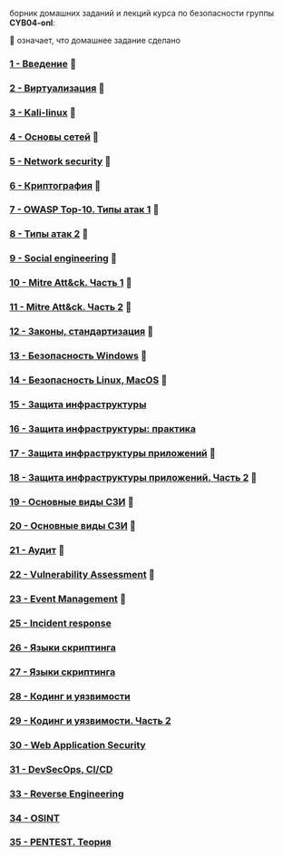 борник домашних заданий и лекций курса по безопасности группы **CYB04-onl**:

👾 означает, что домашнее задание сделано

### [1 - Введение](Less01/README.md) 👾
### [2 - Виртуализация](Less02/README.md) 👾
### [3 - Kali-linux](Less03/README.md) 👾
### [4 - Основы сетей](Less04/README.md) 👾
### [5 - Network security](Less05/README.md) 👾
### [6 - Криптография](Less06/README.md) 👾
### [7 - OWASP Top-10. Типы атак 1](Less07/README.md) 👾
### [8 - Типы атак 2](Less08/README.md) 👾
### [9 - Social engineering](Less09/README.md) 👾
### [10 - Mitre Att&ck. Часть 1](Less10/README.md) 👾
### [11 - Mitre Att&ck. Часть 2](Less11/README.md) 👾
### [12 - Законы, стандартизация](Less12/README.md) 👾
### [13 - Безопасность Windows](Less13/README.md) 👾
### [14 - Безопасность Linux, MacOS](Less14/README.md) 👾
### [15 - Защита инфраструктуры](Less15/README.md)
### [16 - Защита инфраструктуры: практика](Less16/README.md)
### [17 - Защита инфраструктуры приложений](Less17/README.md) 👾
### [18 - Защита инфраструктуры приложений. Часть 2](Less18/README.md) 👾
### [19 - Основные виды СЗИ](Less19/README.md) 👾
### [20 - Основные виды СЗИ](Less20/README.md) 👾
### [21 - Аудит](Less21/README.md) 👾
### [22 - Vulnerability Assessment](Less22/README.md) 👾
### [23 - Event Management](Less23/README.md) 👾
### [25 - Incident response](Less25/README.md)
### [26 - Языки скриптинга](Less26/README.md)
### [27 - Языки скриптинга](Less27/README.md)
### [28 - Кодинг и уязвимости](Less28/README.md)
### [29 - Кодинг и уязвимости. Часть 2](Less29/README.md)
### [30 - Web Application Security](Less30/README.md)
### [31 - DevSecOps, CI/CD](Less31/README.md)
### [33 - Reverse Engineering](Less33/README.md)
### [34 - OSINT](Less34/README.md)
### [35 - PENTEST. Теория](Less35/README.md)

